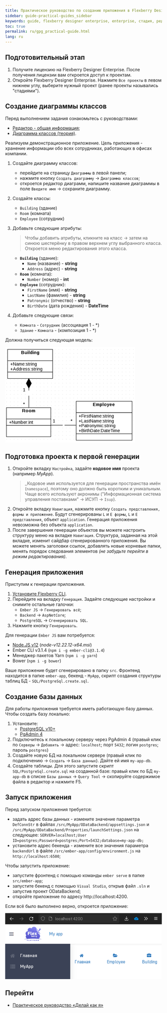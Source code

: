 ```yaml
---
title: Практическое руководство по созданию приложения в Flexberry Designer Enterprise
sidebar: guide-practical-guides_sidebar
keywords: guide, flexberry designer enterprise, enterprise, стадия, редактор, диаграмма классов, создание диаграммы
toc: true
permalink: ru/gpg_practical-guide.html
lang: ru
---
```


## Подготовительный этап
1. Получите лицензию на Flexberry Designer Enterprise. После получения лицензии вам откроется доступ к проектам.
2. Откройте Flexberry Designer Enterprise. Нажмите `Все проекты` в левом нижнем углу, выберите нужный проект (ранее проекты назывались "стадиями").

## Создание диаграммы классов
Перед выполнением задания ознакомьтесь с руководствами:
- [Редактор - общая информация](gpg_editor-guide.md);
- [Диаграмма классов (теория)](../flexberry-desinger/gpg_class-diagram.ru.md).


Реализуем демонстрационное приложение. Цель приложения - хранение информации обо всех сотрудниках, работающих в офисах компании.

1. Создайте диаграмму классов:
   - перейдите на страницу `Диаграммы` в левой панели;
   - нажмите кнопку `Создать диаграмму` -> `Диаграмма классов`;
   - откроется редактор диаграмм, напишите название диаграммы в поле `Введите имя` -> сохраните диаграмму.

2. Создайте классы:
   - `Building` (здание)
   - `Room` (комната)
   - `Employee` (сотрудник)

3. Добавьте следующие атрибуты:
   > Чтобы добавить атрибуты, кликните на класс -> затем на синюю шестерёнку в правом верхнем углу выбранного класса. Откроется меню редактирования этого класса.
   - **`Building`** (здание):
     - `Name` (название) - **string**
     - `Address` (адрес) - **string**
   - **`Room`** (комната):
     - `Number` (номер) - **int**
   - **`Employee`** (сотрудник):
     - `FirstName` (имя) - **string**
     - `LastName` (фамилия) - **string**
     - `Patronymic` (отчество) - **string**
     - `BirthDate` (дата рождения) - **DateTime**

4. Добавьте следующие связи:
   - `Комната` - `Сотрудник` (ассоциация 1 - *)
   - `Здание` - `Комната` -  (композиция 1 - *)

Должна получиться следующая модель:

![модель](/images/pages/guides/flexberry-designer-enterprise/practical-guide-model.png)

## Подготовка проекта к первой генерации
1. Откройте вкладку `Настройка`, задайте **кодовое имя** проекта (например _MyApp_).
   > _Кодовое имя используется для генерации пространства имён (`namespace`), поэтому оно должно быть коротким и уникальным. Чаще всего используют акронимы ("Информационная система управления поставками" -> ИСУП -> `Isup`).
2. Откройте вкладку `Навигация`, нажмите кнопку `Создать представления, формы и приложение`. Будут сгенерированы `L` и `E формы`, `L` и `E представления`, объект `application`. Генерация приложения невозможна без объекта `application`.
3. После завершения генерации объектов вы можете настроить структуру меню на вкладке `Навигация`. Структура, заданная на этой вкладке, изменит сайдбар сгенерированного приложения. Вы можете менять заголовки ссылок, добавлять новые корневые папки, менять порядок следования элементов _(не забудьте перейти в режим редактирования)_.

## Генерация приложения
Приступим к генерации приложения.
1. [Установите Flexberry CLI](gpg_flexberry-cli.md).
2. Перейдите на вкладку `Генерация`. Задайте следующие настройки и снимите остальные галочки:
   - `Ember JS` -> `Генерировать всё`;
   - `Backend` -> `AspNetCore`;
   - `PostgreSQL` -> `Сгенерировать SQL`.
3. Нажмите кнопку `Генерировать`.

Для генерации `Ember JS` вам потребуется:
- [Node.JS v12](https://nodejs.org/dist/latest-v12.x) (_node-v12.22.12-x64.msi_)
- Ember CLI v3.1.4 (`npm i -g ember-cli@3.1.4`)
- Менеджер пакетов Yarn (`npm i -g yarn`)
- Bower (`npm i -g bower`)

Ваше приложение будет сгенерировано в папку `src`. Фронтенд находится в папке `ember-app`, бекенд - `MyApp`, скрипт создания структуры таблиц БД - `SQL/PostgreSql.create.sql`.

## Создание базы данных
Для работы приложения требуется иметь работающую базу данных. Чтобы создать базу локально:
1. Установите:
   - [PostgreSQL v10+](https://www.postgresql.org/download)
   - [PgAdmin 4](https://www.pgadmin.org/download/)
2. Подключитесь к локальному серверу через PgAdmin 4 (правый клик по `Серверы` -> `Добавить` -> адрес: `localhost`; порт `5432`; логин `postgres`; пароль `postgres`)
3. Создайте новую БД на локальном сервере (правый клик по подключению -> `Создать` -> `База данных`). Дайте ей имя `my-app-db`.
4. Создайте таблицы. Для этого запустите скрипт `SQL/PostgreSql.create.sql` на созданной базе: правый клик по БД `my-app-db` в списке `Базы данных` -> `Query Tool` -> скопируйте содержимое файла в редактор и нажмите F5.

## Запуск приложения
Перед запуском приложения требуется:
- задать адрес базы данных - измените значение параметра `DefConnStr` в файлах `/src/MyApp/ODataBackend/appsettings.json` и `/src/MyApp/ODataBackend/Properties/launchSettings.json` на следующее: `SERVER=localhost;User ID=postgres;Password=postgres;Port=5432;database=my-app-db;`
- установите адрес бекенда - измените все значения параметра `backendUrl` в файле `/src/ember-app/config/environment.js` на `http://localhost:6500`;

Чтобы запустить приложение:
- запустите фронтенд с помощью команды `ember serve` в папке `src/ember-app`;
- запустите бекенд с помощью `Visual Studio`, открыв файл `.sln` и запустив проект ODataBackend;
- откройте приложение по адресу http://localhost:4200.

Если всё было выполнено верно, откроется приложение:

![Приложение](/images/pages/guides/flexberry-designer-enterprise/practical-guide-result.png)

## Перейти

* [Практическое руководство  «Делай как я»](gpg_landing-page.html) <i class="fa fa-arrow-up" aria-hidden="true"></i>
